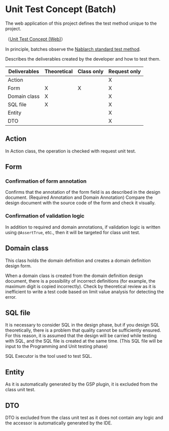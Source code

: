 # Unit Test Concept (Batch)

The web application of this project defines the test method unique to the project.

（[Unit Test Concept (Web)](Unit_test_concept_(Web).md)）

In principle, batches observe the [Nablarch standard test method](https://nablarch.github.io/docs/LATEST/doc/development_tools/testing_framework/guide/development_guide/05_UnitTestGuide/index.html).

Describes the deliverables created by the developer and how to test them.

| Deliverables         | Theoretical | Class only | Request only |
|----------------|------|------------|----------------|
| Action         |      |            | X              |
| Form           | X    | X          | X              |
| Domain class | X    |            | X              |
| SQL file    | X    |            | X              |
| Entity         |      |            | X              |
| DTO            |      |            | X              |


## Action

In Action class, the operation is checked with request unit test.


## Form

### Confirmation of form annotation

Confirms that the annotation of the form field is as described in the design document.
 (Required Annotation and Domain Annotation)
Compare the design document with the source code of the form and check it visually.


### Confirmation of validation logic

In addition to required and domain annotations, if validation logic is written using `@AssertTrue`, etc., 
then it will be targeted for class unit test.

## Domain class

This class holds the domain definition and creates a domain definition design form.

When a domain class is created from the domain definition design document, there is a possibility of incorrect definitions (for example, the maximum digit is copied incorrectly).
Check by theoretical review as it is inefficient to write a test code based on limit value analysis for detecting the error.



## SQL file

It is necessary to consider SQL in the design phase, but if you design SQL theoretically, there is a problem that quality cannot be sufficiently ensured. 
For this reason, it is assumed that the design will be carried while testing with SQL, and the SQL file is created at the same time. 
 (This SQL file will be input to the Programming and Unit testing phase)

SQL Executor is the tool used to test SQL.


## Entity

As it is automatically generated by the GSP plugin, it is excluded from the class unit test.

## DTO

DTO is excluded from the class unit test as it does not contain any logic and the accessor is automatically generated by the IDE.

